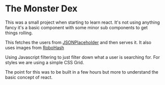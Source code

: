 # The Monster Dex
This was a small project when starting to learn react.
It's not using anything fancy it's a basic component with some minor sub components to get things rolling.

This fetches the users from [JSONPlaceholder](https://jsonplaceholder.typicode.com) and then serves it.
It also uses images from [RoboHash](http://robohash.org)

Using Javascript filtering to just filter down what a user is searching for.
For styles we are using a simple CSS Grid.

The point for this was to be built in a few hours but more to understand the basic concept of react.